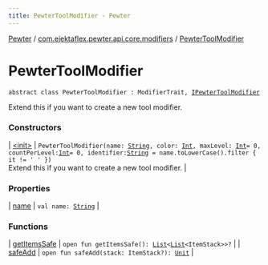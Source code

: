 ```yaml
---
title: PewterToolModifier - Pewter
---
```


[Pewter](../../index.html) / [com.ejektaflex.pewter.api.core.modifiers](../index.html) / [PewterToolModifier](./index.html)

# PewterToolModifier

`abstract class PewterToolModifier : ModifierTrait, `[`IPewterToolModifier`](../-i-pewter-tool-modifier.html)

Extend this if you want to create a new tool modifier.

### Constructors

| [&lt;init&gt;](-init-.html) | `PewterToolModifier(name: `[`String`](https://kotlinlang.org/api/latest/jvm/stdlib/kotlin/-string/index.html)`, color: `[`Int`](https://kotlinlang.org/api/latest/jvm/stdlib/kotlin/-int/index.html)`, maxLevel: `[`Int`](https://kotlinlang.org/api/latest/jvm/stdlib/kotlin/-int/index.html)` = 0, countPerLevel: `[`Int`](https://kotlinlang.org/api/latest/jvm/stdlib/kotlin/-int/index.html)` = 0, identifier: `[`String`](https://kotlinlang.org/api/latest/jvm/stdlib/kotlin/-string/index.html)` = name.toLowerCase().filter { it != ' ' })`<br>Extend this if you want to create a new tool modifier. |

### Properties

| [name](name.html) | `val name: `[`String`](https://kotlinlang.org/api/latest/jvm/stdlib/kotlin/-string/index.html) |

### Functions

| [getItemsSafe](get-items-safe.html) | `open fun getItemsSafe(): `[`List`](https://kotlinlang.org/api/latest/jvm/stdlib/kotlin.collections/-list/index.html)`<`[`List`](https://kotlinlang.org/api/latest/jvm/stdlib/kotlin.collections/-list/index.html)`<ItemStack>>?` |
| [safeAdd](safe-add.html) | `open fun safeAdd(stack: ItemStack?): `[`Unit`](https://kotlinlang.org/api/latest/jvm/stdlib/kotlin/-unit/index.html) |

